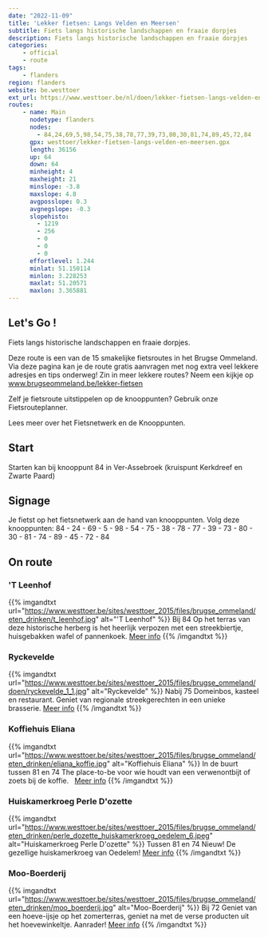 ```yaml
---
date: "2022-11-09"
title: 'Lekker fietsen: Langs Velden en Meersen'
subtitle: Fiets langs historische landschappen en fraaie dorpjes
description: Fiets langs historische landschappen en fraaie dorpjes
categories:
    - official
    - route
tags:
    - flanders
region: flanders
website: be.westtoer
ext_url: https://www.westtoer.be/nl/doen/lekker-fietsen-langs-velden-en-meersen
routes:
    - name: Main
      nodetype: flanders
      nodes:
        - 84,24,69,5,98,54,75,38,78,77,39,73,80,30,81,74,89,45,72,84
      gpx: westtoer/lekker-fietsen-langs-velden-en-meersen.gpx
      length: 36156
      up: 64
      down: 64
      minheight: 4
      maxheight: 21
      minslope: -3.8
      maxslope: 4.8
      avgposslope: 0.3
      avgnegslope: -0.3
      slopehisto:
        - 1219
        - 256
        - 0
        - 0
        - 0
      effortlevel: 1.244
      minlat: 51.150114
      minlon: 3.228253
      maxlat: 51.20571
      maxlon: 3.365881
---
```


## Let's Go ! 

Fiets langs historische landschappen en fraaie dorpjes.

Deze route is een van de 15 smakelijke fietsroutes in het Brugse Ommeland. Via deze pagina kan je de route gratis aanvragen met nog extra veel lekkere adresjes en tips onderweg! Zin in meer lekkere routes? Neem een kijkje op www.brugseommeland.be/lekker-fietsen 

Zelf je fietsroute uitstippelen op de knooppunten? Gebruik onze Fietsrouteplanner.

Lees meer over het Fietsnetwerk en de Knooppunten.

## Start

Starten kan bij knooppunt 84 in Ver-Assebroek (kruispunt Kerkdreef en Zwarte Paard)

## Signage

Je fietst op het fietsnetwerk aan de hand van knooppunten. Volg deze knooppunten: 84 - 24 - 69 - 5 - 98 - 54 - 75 - 38 - 78 - 77 - 39 - 73 - 80 - 30 - 81 - 74 - 89 - 45 - 72 - 84

## On route

### 'T Leenhof

{{% imgandtxt url="https://www.westtoer.be/sites/westtoer_2015/files/brugse_ommeland/eten_drinken/t_leenhof.jpg" alt="'T Leenhof" %}}
Bij 84
Op het terras van deze historische herberg is het heerlijk verpozen met een streekbiertje, huisgebakken wafel of pannenkoek.
[Meer info](/nl/eten-drinken/t-leenhof)
{{% /imgandtxt %}}

### Ryckevelde

{{% imgandtxt url="https://www.westtoer.be/sites/westtoer_2015/files/brugse_ommeland/doen/ryckevelde_1_1.jpg" alt="Ryckevelde" %}}
Nabij 75
Domeinbos, kasteel en restaurant. Geniet van regionale streekgerechten in een unieke brasserie.
[Meer info](/nl/eten-drinken/restaurant-tearoom-ryckevelde)
{{% /imgandtxt %}}

### Koffiehuis Eliana

{{% imgandtxt url="https://www.westtoer.be/sites/westtoer_2015/files/brugse_ommeland/eten_drinken/eliana_koffie.jpg" alt="Koffiehuis Eliana" %}}
In de buurt tussen 81 en 74
The place-to-be voor wie houdt van een verwenontbijt of zoets bij de koffie.
	 
	[Meer info](/nl/eten-drinken/eliana-ontbijt-en-koffieboetiek)
{{% /imgandtxt %}}

### Huiskamerkroeg Perle D'ozette

{{% imgandtxt url="https://www.westtoer.be/sites/westtoer_2015/files/brugse_ommeland/eten_drinken/perle_dozette_huiskamerkroeg_oedelem_6.jpeg" alt="Huiskamerkroeg Perle D'ozette" %}}
Tussen 81 en 74
Nieuw! De gezellige huiskamerkroeg van Oedelem!
[Meer info](/nl/eten-drinken/perle-dozette)
{{% /imgandtxt %}}

### Moo-Boerderij

{{% imgandtxt url="https://www.westtoer.be/sites/westtoer_2015/files/brugse_ommeland/eten_drinken/moo_boerderij.jpg" alt="Moo-Boerderij" %}}
Bij 72
Geniet van een hoeve-ijsje op het zomerterras, geniet na met de verse producten uit het hoevewinkeltje. Aanrader!
[Meer info](/nl/eten-drinken/moo-boerderij)
{{% /imgandtxt %}}


